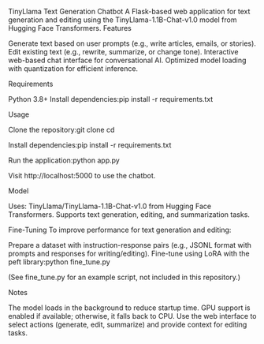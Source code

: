 TinyLlama Text Generation Chatbot
A Flask-based web application for text generation and editing using the TinyLlama-1.1B-Chat-v1.0 model from Hugging Face Transformers.
Features

Generate text based on user prompts (e.g., write articles, emails, or stories).
Edit existing text (e.g., rewrite, summarize, or change tone).
Interactive web-based chat interface for conversational AI.
Optimized model loading with quantization for efficient inference.

Requirements

Python 3.8+
Install dependencies:pip install -r requirements.txt



Usage

Clone the repository:git clone <repository-url>
cd <repository-directory>


Install dependencies:pip install -r requirements.txt


Run the application:python app.py


Visit http://localhost:5000 to use the chatbot.

Model

Uses: TinyLlama/TinyLlama-1.1B-Chat-v1.0 from Hugging Face Transformers.
Supports text generation, editing, and summarization tasks.

Fine-Tuning
To improve performance for text generation and editing:

Prepare a dataset with instruction-response pairs (e.g., JSONL format with prompts and responses for writing/editing).
Fine-tune using LoRA with the peft library:python fine_tune.py

(See fine_tune.py for an example script, not included in this repository.)

Notes

The model loads in the background to reduce startup time.
GPU support is enabled if available; otherwise, it falls back to CPU.
Use the web interface to select actions (generate, edit, summarize) and provide context for editing tasks.
